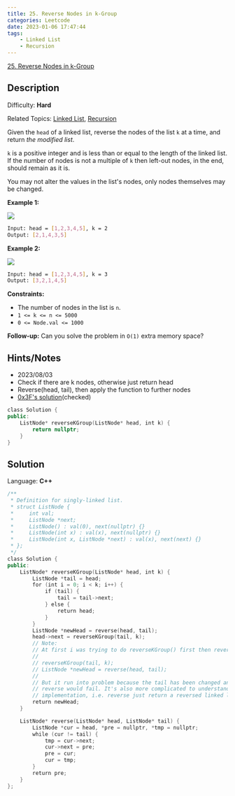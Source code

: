 ```yaml
---
title: 25. Reverse Nodes in k-Group
categories: Leetcode
date: 2023-01-06 17:47:44
tags:
    - Linked List
    - Recursion
---
```


[25\. Reverse Nodes in k-Group](https://leetcode.com/problems/reverse-nodes-in-k-group/)

## Description

Difficulty: **Hard**

Related Topics: [Linked List](https://leetcode.com/tag/linked-list/), [Recursion](https://leetcode.com/tag/recursion/)

Given the `head` of a linked list, reverse the nodes of the list `k` at a time, and return _the modified list_.

`k` is a positive integer and is less than or equal to the length of the linked list. If the number of nodes is not a multiple of `k` then left-out nodes, in the end, should remain as it is.

You may not alter the values in the list's nodes, only nodes themselves may be changed.

**Example 1:**

![](https://assets.leetcode.com/uploads/2020/10/03/reverse_ex1.jpg)

```bash
Input: head = [1,2,3,4,5], k = 2
Output: [2,1,4,3,5]
```

**Example 2:**

![](https://assets.leetcode.com/uploads/2020/10/03/reverse_ex2.jpg)

```bash
Input: head = [1,2,3,4,5], k = 3
Output: [3,2,1,4,5]
```

**Constraints:**

* The number of nodes in the list is `n`.
* `1 <= k <= n <= 5000`
* `0 <= Node.val <= 1000`

**Follow-up:** Can you solve the problem in `O(1)` extra memory space?

## Hints/Notes

* 2023/08/03
* Check if there are k nodes, otherwise just return head
* Reverse(head, tail), then apply the function to further nodes
* [0x3F's solution](https://leetcode.cn/problems/reverse-nodes-in-k-group/solutions/1992228/you-xie-cuo-liao-yi-ge-shi-pin-jiang-tou-plfs/)(checked)

```C++
class Solution {
public:
    ListNode* reverseKGroup(ListNode* head, int k) {
        return nullptr;
    }
}
```

## Solution

Language: **C++**

```C++
/**
 * Definition for singly-linked list.
 * struct ListNode {
 *     int val;
 *     ListNode *next;
 *     ListNode() : val(0), next(nullptr) {}
 *     ListNode(int x) : val(x), next(nullptr) {}
 *     ListNode(int x, ListNode *next) : val(x), next(next) {}
 * };
 */
class Solution {
public:
    ListNode* reverseKGroup(ListNode* head, int k) {
        ListNode *tail = head;
        for (int i = 0; i < k; i++) {
            if (tail) {
                tail = tail->next;
            } else {
                return head;
            }
        }
        ListNode *newHead = reverse(head, tail);
        head->next = reverseKGroup(tail, k);
        // Note:
        // At first i was trying to do reverseKGroup() first then reverse(), i.e
        //
        // reverseKGroup(tail, k);
        // ListNode *newHead = reverse(head, tail);
        //
        // But it run into problem because the tail has been changed and the afterwards
        // reverse would fail. It's also more complicated to understand than the current
        // implementation, i.e. reverse just return a reversed linked list ending with nullptr
        return newHead;
    }

    ListNode* reverse(ListNode* head, ListNode* tail) {
        ListNode *cur = head, *pre = nullptr, *tmp = nullptr;
        while (cur != tail) {
            tmp = cur->next;
            cur->next = pre;
            pre = cur;
            cur = tmp;
        }
        return pre;
    }
};
```
